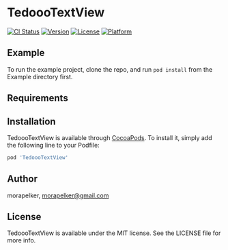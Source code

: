 # TedoooTextView

[![CI Status](https://img.shields.io/travis/morapelker/TedoooTextView.svg?style=flat)](https://travis-ci.org/morapelker/TedoooTextView)
[![Version](https://img.shields.io/cocoapods/v/TedoooTextView.svg?style=flat)](https://cocoapods.org/pods/TedoooTextView)
[![License](https://img.shields.io/cocoapods/l/TedoooTextView.svg?style=flat)](https://cocoapods.org/pods/TedoooTextView)
[![Platform](https://img.shields.io/cocoapods/p/TedoooTextView.svg?style=flat)](https://cocoapods.org/pods/TedoooTextView)

## Example

To run the example project, clone the repo, and run `pod install` from the Example directory first.

## Requirements

## Installation

TedoooTextView is available through [CocoaPods](https://cocoapods.org). To install
it, simply add the following line to your Podfile:

```ruby
pod 'TedoooTextView'
```

## Author

morapelker, morapelker@gmail.com

## License

TedoooTextView is available under the MIT license. See the LICENSE file for more info.
